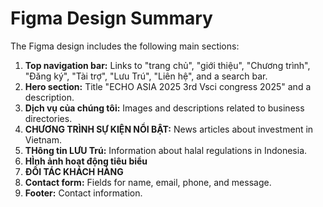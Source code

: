 # Figma Design Summary

The Figma design includes the following main sections:

1.  **Top navigation bar:** Links to "trang chủ", "giới thiệu", "Chương trình", "Đăng ký", "Tài trợ", "Lưu Trú", "Liên hệ", and a search bar.
2.  **Hero section:** Title "ECHO ASIA 2025 3rd Vsci congress 2025" and a description.
3.  **Dịch vụ của chúng tôi:** Images and descriptions related to business directories.
4.  **CHƯƠNG TRÌNH SỰ KIỆN NỔI BẬT:** News articles about investment in Vietnam.
5.  **THông tin LƯU Trú:** Information about halal regulations in Indonesia.
6.  **HÌnh ảnh hoạt động tiêu biểu**
7.  **ĐỐI TÁC KHÁCH HÀNG**
8.  **Contact form:** Fields for name, email, phone, and message.
9.  **Footer:** Contact information.
